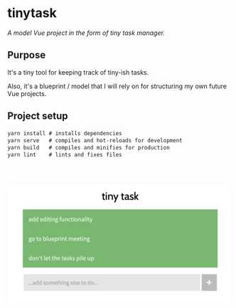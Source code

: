 # tinytask

_A model Vue project in the form of tiny task manager._

## Purpose

It's a tiny tool for keeping track of tiny-ish tasks.

Also, it's a blueprint / model that I will rely on for structuring my own
future Vue projects.

## Project setup

```
yarn install # installs dependencies
yarn serve   # compiles and hot-reloads for development
yarn build   # compiles and minifies for production
yarn lint    # lints and fixes files
```

<br />
<br />
<p align="center"><img src="demo/screenshot.png" width="500px" /></p>
